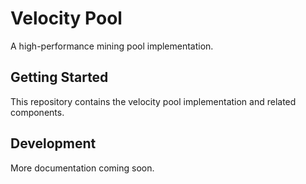 # Velocity Pool

A high-performance mining pool implementation.

## Getting Started

This repository contains the velocity pool implementation and related components.

## Development

More documentation coming soon.
